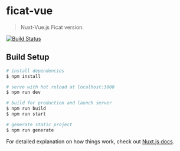 # ficat-vue

> Nuxt-Vue.js Ficat version.

[![Build Status](https://travis-ci.org/Lakshamana/ficat-vue.svg?branch=master)](https://travis-ci.org/Lakshamana/ficat-vue)

## Build Setup

``` bash
# install dependencies
$ npm install

# serve with hot reload at localhost:3000
$ npm run dev

# build for production and launch server
$ npm run build
$ npm run start

# generate static project
$ npm run generate
```

For detailed explanation on how things work, check out [Nuxt.js docs](https://nuxtjs.org).
